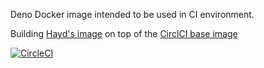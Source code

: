 

Deno Docker image intended to be used in CI environment.

Building [Hayd's image](https://github.com/hayd/deno-docker) on top of the [CirclCI base image](https://github.com/CircleCI-Public/cimg-base) 

[![CircleCI](https://circleci.com/gh/ryanpedersen42/deno-base-image.svg?style=svg)](https://app.circleci.com/pipelines/github/ryanpedersen42/deno-base-image)